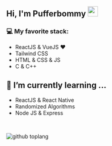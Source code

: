 ## Hi, I'm Pufferbommy <img src="https://user-images.githubusercontent.com/5679180/79618120-0daffb80-80be-11ea-819e-d2b0fa904d07.gif" width="27px">

### 💻 My favorite stack:
- ReactJS & VueJS ❤
- Tailwind CSS
- HTML & CSS & JS
- C & C++

## 🌱 I’m currently learning ...
- ReactJS & React Native
- Randomized Algorithms
- Node JS & Express
<br/>

![github toplang](https://github-readme-stats.vercel.app/api/top-langs/?username=pufferbommy&layout=compact&theme=nightowl)
<!---
pufferbommy/pufferbommy is a ✨ special ✨ repository because its `README.md` (this file) appears on your GitHub profile.
You can click the Preview link to take a look at your changes.
--->
